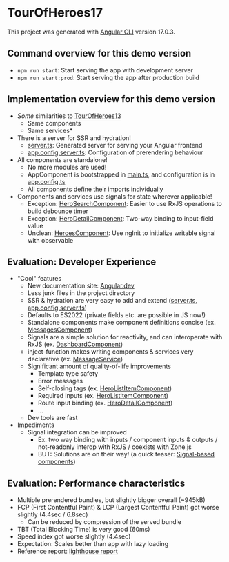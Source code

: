 # TourOfHeroes17

This project was generated with [Angular CLI](https://github.com/angular/angular-cli) version 17.0.3.

## Command overview for this demo version

- `npm run start`: Start serving the app with development server
- `npm run start:prod`: Start serving the app after production build

## Implementation overview for this demo version

- _Some_ similarities to [TourOfHeroes13](../TourOfHeroes13/README.md#implementation-overview-for-this-demo-version)
  - Same components
  - Same services\*
- There is a server for SSR and hydration!
  - [server.ts](./server.ts): Generated server for serving your Angular frontend
  - [app.config.server.ts](./src/app/app.config.server.ts): Configuration of prerendering behaviour
- All components are standalone!
  - No more modules are used!
  - AppComponent is bootstrapped in [main.ts](./src/main.ts), and configuration is in [app.config.ts](./src/app/app.config.ts)
  - All components define their imports individually
- Components and services use signals for state wherever applicable!
  - Exception: [HeroSearchComponent](./src/app/hero-search/hero-search.component.ts): Easier to use RxJS operations to build debounce timer
  - Exception: [HeroDetailComponent](./src/app/hero-detail/hero-detail.component.ts): Two-way binding to input-field value
  - Unclean: [HeroesComponent](./src/app/heroes/heroes.component.ts): Use ngInit to initialize writable signal with observable

## Evaluation: Developer Experience

- "Cool" features
  - New documentation site: [Angular.dev](https://angular.dev)
  - Less junk files in the project directory
  - SSR & hydration are very easy to add and extend ([server.ts](./server.ts), [app.config.server.ts](./src/app/app.config.server.ts))
  - Defaults to ES2022 (private fields etc. are possible in JS now!)
  - Standalone components make component definitions concise (ex. [MessagesComponent](./src/app/messages/messages.component.ts))
  - Signals are a simple solution for reactivity, and can interoperate with RxJS (ex. [DashboardComponent](./src/app/dashboard/dashboard.component.ts))
  - inject-function makes writing components & services very declarative (ex. [MessageService](./src/app/message.service.ts))
  - Significant amount of quality-of-life improvements
    - Template type safety
    - Error messages
    - Self-closing tags (ex. [HeroListItemComponent](./src/app/hero-list-item/hero-list-item.component.ts))
    - Required inputs (ex. [HeroListItemComponent](./src/app/hero-list-item/hero-list-item.component.ts))
    - Route input binding (ex. [HeroDetailComponent](./src/app/hero-detail/hero-detail.component.ts))
    - ...
  - Dev tools are fast
- Impediments
  - Signal integration can be improved
    - Ex. two way binding with inputs / component inputs & outputs / not-readonly interop with RxJS / coexists with Zone.js
    - BUT: Solutions are on their way! (a quick teaser: [Signal-based components](https://github.com/angular/angular/discussions/49682))

## Evaluation: Performance characteristics

- Multiple prerendered bundles, but slightly bigger overall (~945kB)
- FCP (First Contentful Paint) & LCP (Largest Contentful Paint) got worse slightly (4.4sec / 6.8sec)
  - Can be reduced by compression of the served bundle
- TBT (Total Blocking Time) is very good (60ms)
- Speed index got worse slightly (4.4sec)
- Expectation: Scales better than app with lazy loading
- Reference report: [lighthouse report](./lighthouse_reference_report.html)

